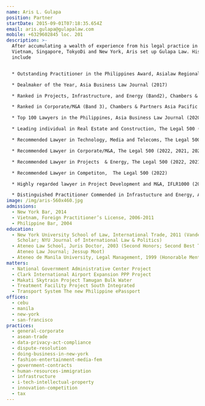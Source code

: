 ```yaml
---
name: Aris L. Gulapa
position: Partner
startDate: 2015-09-01T07:18:35.654Z
email: aris.gulapa@gulapalaw.com
mobile: +6329602845 loc. 201
description: >-
  After accumulating a wealth of experience from his legal practice in Manila,
  Vietnam, Singapore, TokyoDi and New York, Aris set up Gulapa Law. His awards
  include 


  * Outstanding Practitioner in the Philippines Award, Asialaw Regional Awards (2019)

  * Dealmaker of the Year, Asia Business Law Journal (2017)

  * Ranked in Projects, Infrastructure, and Energy (Band2), Chambers & Partners Asia Pacific and Chambers & Partners Global (2022, 2021, 2020); (Band 3), Chambers & Partners Asia Pacific and Chambers & Partners Global (2019, 2019, and 2017); Up and coming, Chambers & Partners Asia Pacific and Chambers & Partners Global (2016)

  * Ranked in Corporate/M&A (Band 3), Chambers & Partners Asia Pacific & Chambers & Partners Global (2022, 2021, 2020, 2019, 2018, 2017 and 2016)

  * Top 100 Lawyers in the Philippines, Asia Business Law Journal (2020, 2019 and 2018)

  * Leading individual in Real Estate and Construction, The Legal 500 (2020, 2019, 2018, 2017 and 2016)

  * Recommended Lawyer in Technology, Media and Telecoms, The Legal 500 (2022, 2020)

  * Recommended Lawyer in Corporate/M&A, The Legal 500 (2022, 2021, 2020, 2019, 2018, 2017 and 2016)

  * Recommended Lawyer in Projects  & Energy, The Legal 500 (2022, 2021, 2020, 2019, 2018, 2017 and 2016)

  * Recommended Lawyer in Competiton,  The Legal 500 (2022)

  * Highly regarded lawyer in Project Development and M&A, IFLR1000 (2021, 2020); Notable lawyer, IFLR1000 (2019 and 2018)

  * Distinguished Practitioner Commended in Infrastucture and Energy, Asialaw Profiles (2022, 2021, 2020)
image: /img/aris-560x460.jpg
admissions:
  - New York Bar, 2014
  - Vietnam, Foreign Practitioner’s License, 2006-2011
  - Philippine Bar, 2004
education:
  - New York University School of Law, International Trade, 2011 (Vanderbilt
    Scholar; NYU Journal of International Law & Politics)
  - Ateneo Law School, Juris Doctor, 2003 (Second Honors; Second Best Thesis;
    Ateneo Law Journal; Jessup Moot)
  - Ateneo de Manila University, Legal Management, 1999 (Honorable Mention)
matters:
  - National Government Administrative Center Project
  - Clark International Airport Expansion PPP Project
  - Makati Skytrain Project Tamugan Bulk Water
  - Treatment Facility Project South Integrated
  - Transport System The new Philippine ePassport
offices:
  - cebu
  - manila
  - new-york
  - san-francisco
practices:
  - general-corporate
  - asean-trade
  - data-privacy-act-compliance
  - dispute-resolution
  - doing-business-in-new-york
  - fashion-entertainment-media-fem
  - government-contracts
  - human-resources-immigration
  - infrastructure
  - i-tech-intellectual-property
  - innovation-competition
  - tax
---
```

